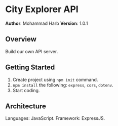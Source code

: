 # City Explorer API


**Author**: Mohammad Harb
**Version**: 1.0.1

## Overview
Build our own API server.

## Getting Started
1. Create project using `npm init` command.
2. `npm install` the following: `express`, `cors`, `dotenv`.
3. Start coding.

## Architecture
Languages: JavaScript.
Framework: ExpressJS.
